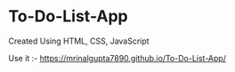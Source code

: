 # To-Do-List-App

Created Using HTML, CSS, JavaScript

Use it :- https://mrinalgupta7890.github.io/To-Do-List-App/


